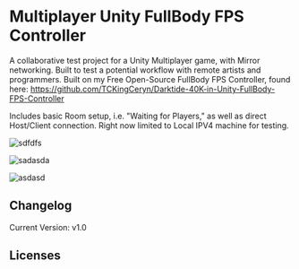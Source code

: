 # Multiplayer Unity FullBody FPS Controller

A collaborative test project for a Unity Multiplayer game, with Mirror networking.  Built to test a potential workflow with remote artists and programmers.
Built on my Free Open-Source FullBody FPS Controller, found here:
https://github.com/TCKingCeryn/Darktide-40K-in-Unity-FullBody-FPS-Controller

Includes basic Room setup, i.e. "Waiting for Players," as well as direct Host/Client connection.  Right now limited to Local IPV4 machine for testing.

![sdfdfs](https://github.com/TCKingCeryn/Multiplayer-Unity-FullBody-FPS-Controller/assets/128671881/b2db96f4-d885-4d58-b5a6-89c1b8b0a207)

![sadasda](https://github.com/TCKingCeryn/Multiplayer-Unity-FullBody-FPS-Controller/assets/128671881/0409c59d-88bd-46c9-b069-2968701cc0a5)

![asdasd](https://github.com/TCKingCeryn/Test-Mirror-Multiplayer-Project/assets/128671881/e0cc33c2-73e4-4b46-8dce-8274fc458cef)



## Changelog
Current Version: v1.0

## Licenses
